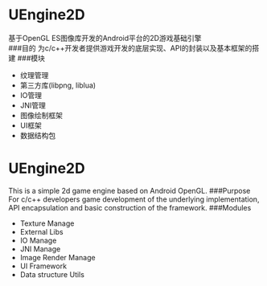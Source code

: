 UEngine2D
=========
基于OpenGL ES图像库开发的Android平台的2D游戏基础引擎  
###目的
为c/c++开发者提供游戏开发的底层实现、API的封装以及基本框架的搭建
###模块
* 纹理管理
* 第三方库(libpng, liblua)
* IO管理
* JNI管理
* 图像绘制框架
* UI框架
* 数据结构包

UEngine2D
=========
This is a simple 2d game engine based on Android OpenGL.
###Purpose
For c/c++ developers game development of the underlying implementation, API encapsulation and basic construction of the framework.
###Modules
* Texture Manage
* External Libs
* IO Manage
* JNI Manage
* Image Render Manage
* UI Framework
* Data structure Utils
